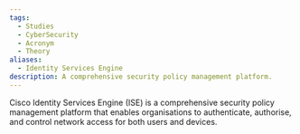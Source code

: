 ```yaml
---
tags:
  - Studies
  - CyberSecurity
  - Acronym
  - Theory
aliases:
  - Identity Services Engine
description: A comprehensive security policy management platform.
---
```

Cisco Identity Services Engine (ISE) is a comprehensive security policy management platform that enables organisations to authenticate, authorise, and control network access for both users and devices.